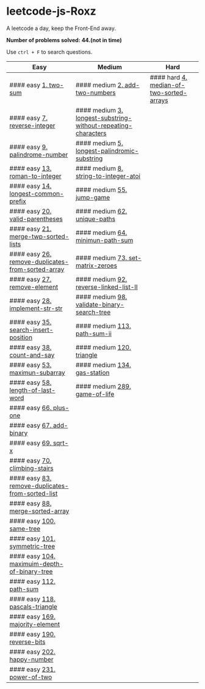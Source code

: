 # leetcode-js-Roxz
A leetcode a day, keep the Front-End away.

**Number of problems solved: 44.(not in time)**

Use `ctrl + F` to search questions.

| Easy | Medium | Hard |
| ---- | ---- | ---- |
| #### easy [1. two-sum](https://github.com/ROXZalwaysWithMe/leetcode-js-Roxz/tree/master/easy/1.two-sum) | #### medium [2. add-two-numbers](https://github.com/ROXZalwaysWithMe/leetcode-js-Roxz/tree/master/medium/2.add-two-numbers) | #### hard [4. median-of-two-sorted-arrays](https://github.com/ROXZalwaysWithMe/leetcode-js-Roxz/tree/master/hard/4.median-of-two-sorted-arrays) |
| #### easy [7. reverse-integer](https://github.com/ROXZalwaysWithMe/leetcode-js-Roxz/tree/master/easy/7.reverse-integer) | #### medium [3. longest-substring-without-repeating-characters](https://github.com/ROXZalwaysWithMe/leetcode-js-Roxz/tree/master/medium/3.longest-substring-without-repeating-characters) |
| #### easy [9. palindrome-number](https://github.com/ROXZalwaysWithMe/leetcode-js-Roxz/tree/master/easy/9.palindrome-number) | #### medium [5. longest-palindromic-substring](https://github.com/ROXZalwaysWithMe/leetcode-js-Roxz/tree/master/medium/5.longest-palindromic-substring) |
| #### easy [13. roman-to-integer](https://github.com/ROXZalwaysWithMe/leetcode-js-Roxz/tree/master/easy/13.roman-to-integer) | #### medium [8. string-to-integer-atoi](https://github.com/ROXZalwaysWithMe/leetcode-js-Roxz/tree/master/medium/8.string-to-integer-atoi) |
| #### easy [14. longest-common-prefix](https://github.com/ROXZalwaysWithMe/leetcode-js-Roxz/tree/master/easy/14.longest-common-prefix) | #### medium [55. jump-game](https://github.com/ROXZalwaysWithMe/leetcode-js-Roxz/tree/master/medium/55.jump-game) |
| #### easy [20. valid-parentheses](https://github.com/ROXZalwaysWithMe/leetcode-js-Roxz/tree/master/easy/20.valid-parentheses) | #### medium [62. unique-paths](https://github.com/ROXZalwaysWithMe/leetcode-js-Roxz/tree/master/medium/62.unique-paths) |
| #### easy [21. merge-twp-sorted-lists](https://github.com/ROXZalwaysWithMe/leetcode-js-Roxz/tree/master/easy/21.merge-twp-sorted-lists) | #### medium [64. minimun-path-sum](https://github.com/ROXZalwaysWithMe/leetcode-js-Roxz/tree/master/medium/64.minimun-path-sum) |
| #### easy [26. remove-duplicates-from-sorted-array](https://github.com/ROXZalwaysWithMe/leetcode-js-Roxz/tree/master/easy/26.remove-duplicates-from-sorted-array) | #### medium [73. set-matrix-zeroes](https://github.com/ROXZalwaysWithMe/leetcode-js-Roxz/tree/master/medium/73.set-matrix-zeroes) |
| #### easy [27. remove-element](https://github.com/ROXZalwaysWithMe/leetcode-js-Roxz/tree/master/easy/27.remove-element/) | #### medium [92. reverse-linked-list-II](https://github.com/ROXZalwaysWithMe/leetcode-js-Roxz/tree/master/medium/92.reverse-linked-list-II) |
| #### easy [28. implement-str-str](https://github.com/ROXZalwaysWithMe/leetcode-js-Roxz/tree/master/easy/28.implement-str-str) | #### medium [98. validate-binary-search-tree](https://github.com/ROXZalwaysWithMe/leetcode-js-Roxz/tree/master/medium/98.validate-binary-search-tree) |
| #### easy [35. search-insert-position](https://github.com/ROXZalwaysWithMe/leetcode-js-Roxz/tree/master/easy/35.search-insert-position) | #### medium [113. path-sum-ii](https://github.com/ROXZalwaysWithMe/leetcode-js-Roxz/tree/master/medium/113.path-sum-ii) |
| #### easy [38. count-and-say](https://github.com/ROXZalwaysWithMe/leetcode-js-Roxz/tree/master/easy/38.count-and-say) | #### medium [120. triangle](https://github.com/ROXZalwaysWithMe/leetcode-js-Roxz/tree/master/medium/120.triangle) |
| #### easy [53. maximun-subarray](https://github.com/ROXZalwaysWithMe/leetcode-js-Roxz/tree/master/easy/53.maximun-subarray) | #### medium [134. gas-station](https://github.com/ROXZalwaysWithMe/leetcode-js-Roxz/tree/master/medium/134.gas-station) |
| #### easy [58. length-of-last-word](https://github.com/ROXZalwaysWithMe/leetcode-js-Roxz/tree/master/easy/58.length-of-last-word) | #### medium [289. game-of-life](https://github.com/ROXZalwaysWithMe/leetcode-js-Roxz/tree/master/medium/289.game-of-life) |
| #### easy [66. plus-one](https://github.com/ROXZalwaysWithMe/leetcode-js-Roxz/tree/master/easy/66.plus-one)
| #### easy [67. add-binary](https://github.com/ROXZalwaysWithMe/leetcode-js-Roxz/tree/master/easy/67.add-binary)
| #### easy [69. sqrt-x](https://github.com/ROXZalwaysWithMe/leetcode-js-Roxz/tree/master/easy/69.sqrt-x)
| #### easy [70. climbing-stairs](https://github.com/ROXZalwaysWithMe/leetcode-js-Roxz/tree/master/easy/70.climbing-stairs)
| #### easy [83. remove-duplicates-from-sorted-list](https://github.com/ROXZalwaysWithMe/leetcode-js-Roxz/tree/master/easy/83.remove-duplicates-from-sorted-list)
| #### easy [88. merge-sorted-array](https://github.com/ROXZalwaysWithMe/leetcode-js-Roxz/tree/master/easy/88.merge-sorted-array)
| #### easy [100. same-tree](https://github.com/ROXZalwaysWithMe/leetcode-js-Roxz/tree/master/easy/100.same-tree)
| #### easy [101. symmetric-tree](https://github.com/ROXZalwaysWithMe/leetcode-js-Roxz/tree/master/easy/101.symmetric-tree)
| #### easy [104. maximuim-depth-of-binary-tree](https://github.com/ROXZalwaysWithMe/leetcode-js-Roxz/tree/master/easy/104.maximuim-depth-of-binary-tree)
| #### easy [112. path-sum](https://github.com/ROXZalwaysWithMe/leetcode-js-Roxz/tree/master/easy/112.path-sum)
| #### easy [118. pascals-triangle](https://github.com/ROXZalwaysWithMe/leetcode-js-Roxz/tree/master/easy/118.pascals-triangle)
| #### easy [169. majority-element](https://github.com/ROXZalwaysWithMe/leetcode-js-Roxz/tree/master/easy/169.majority-element)
| #### easy [190. reverse-bits](https://github.com/ROXZalwaysWithMe/leetcode-js-Roxz/tree/master/easy/190.reverse-bits)
| #### easy [202. happy-number](https://github.com/ROXZalwaysWithMe/leetcode-js-Roxz/tree/master/easy/202.happy-number)
| #### easy [231. power-of-two](https://github.com/ROXZalwaysWithMe/leetcode-js-Roxz/tree/master/easy/231.power-of-two)
